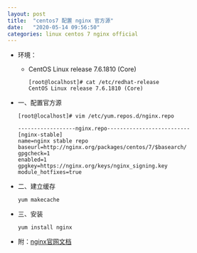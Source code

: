 ```yaml
---
layout: post
title:  "centos7 配置 nginx 官方源"
date:   "2020-05-14 09:56:50"
categories: linux centos 7 nginx official
---
```


- 环境：
  - CentOS Linux release 7.6.1810 (Core)

    ```shell
	[root@localhost]# cat /etc/redhat-release
	CentOS Linux release 7.6.1810 (Core)
	```


- 一、配置官方源  

  ``` shell
  [root@localhost]# vim /etc/yum.repos.d/nginx.repo
  
  ------------------nginx.repo--------------------------  
  [nginx-stable]
  name=nginx stable repo
  baseurl=http://nginx.org/packages/centos/7/$basearch/
  gpgcheck=1
  enabled=1
  gpgkey=https://nginx.org/keys/nginx_signing.key
  module_hotfixes=true
  ```

- 二、建立缓存

  ``` shell
  yum makecache
  ```
   
- 三、安装

  ``` shell
  yum install nginx
  ```


- 附：[nginx官网文档](https://nginx.org/en/linux_packages.html)